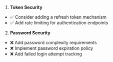 1. **Token Security**

- ✅ Consider adding a refresh token mechanism
- ✅ Add rate limiting for authentication endpoints

2. **Password Security**

- ❌ Add password complexity requirements
- ❌ Implement password expiration policy
- ❌ Add failed login attempt tracking